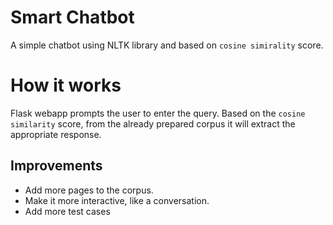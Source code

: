 # Smart Chatbot

A simple chatbot using NLTK library and based on `cosine simirality` score. 


# How it works
Flask webapp prompts the user to enter the query. Based on the `cosine similarity` score, from the already prepared corpus it will extract the appropriate response.

## Improvements

* Add more pages to the corpus.
* Make it more interactive, like a conversation.
* Add more test cases
